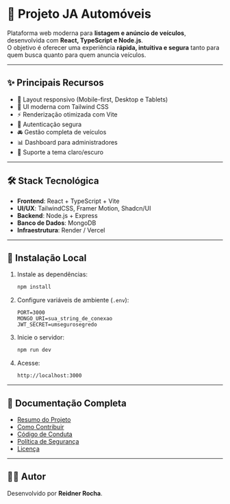 # 🚗 Projeto JA Automóveis

Plataforma web moderna para **listagem e anúncio de veículos**, desenvolvida com **React, TypeScript e Node.js**.  
O objetivo é oferecer uma experiência **rápida, intuitiva e segura** tanto para quem busca quanto para quem anuncia veículos.

---

## ✨ Principais Recursos

- 📱 Layout responsivo (Mobile-first, Desktop e Tablets)
- 🎨 UI moderna com Tailwind CSS
- ⚡ Renderização otimizada com Vite
- 🔐 Autenticação segura
- 🚘 Gestão completa de veículos
- 📊 Dashboard para administradores
- 🌙 Suporte a tema claro/escuro

---

## 🛠️ Stack Tecnológica

- **Frontend**: React + TypeScript + Vite  
- **UI/UX**: TailwindCSS, Framer Motion, Shadcn/UI  
- **Backend**: Node.js + Express  
- **Banco de Dados**: MongoDB  
- **Infraestrutura**: Render / Vercel  

---

## 🚀 Instalação Local

1. Instale as dependências:
   ```bash
   npm install
   ```

2. Configure variáveis de ambiente (`.env`):
   ```env
   PORT=3000
   MONGO_URI=sua_string_de_conexao
   JWT_SECRET=umsegurosegredo
   ```

3. Inicie o servidor:
   ```bash
   npm run dev
   ```

4. Acesse:  
   ```
   http://localhost:3000
   ```

---

## 📖 Documentação Completa

- [Resumo do Projeto](./RESUMO.md)  
- [Como Contribuir](./CONTRIBUINDO.md)  
- [Código de Conduta](./CODIGO_DE_CONDUTA.md)  
- [Política de Segurança](./SEGURANCA.md)  
- [Licença](./LICENCA.md)  

---

## 👨‍💻 Autor

Desenvolvido por **Reidner Rocha**.
